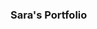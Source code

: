 ###  Sara's Portfolio

<!--
**sara-muhammad/sara-muhammad** is a ✨ _special_ ✨ repository because its `README.md` (this file) appears on your GitHub profile.

Here are some ideas to get you started:

- 🌱 I’m currently learning software engineering
- 🤔 I’m looking for help with finding arabic resources for studying python
--->
